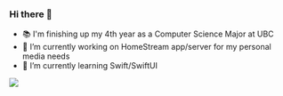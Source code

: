 ### Hi there 👋

<!--
**flynn-buc/flynn-buc** is a ✨ _special_ ✨ repository because its `README.md` (this file) appears on your GitHub profile.

Here are some ideas to get you started:


-->
- 📚 I'm finishing up my 4th year as a Computer Science Major at UBC
- 🔭 I’m currently working on HomeStream app/server for my personal media needs
- 🌱 I’m currently learning Swift/SwiftUI

![](https://komarev.com/ghpvc/?username=jmhirsch&color=blueviolet&style=flat&label=CT)
